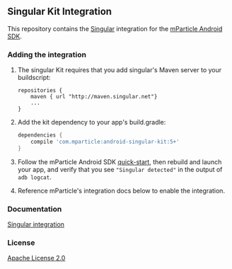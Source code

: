 ## Singular Kit Integration

This repository contains the [Singular](https://www.singular.net/) integration for the [mParticle Android SDK](https://github.com/mParticle/mparticle-android-sdk).

### Adding the integration

1. The singular Kit requires that you add singular's Maven server to your buildscript:

    ```
    repositories {
        maven { url "http://maven.singular.net"}
        ...
    }
    ```

1. Add the kit dependency to your app's build.gradle:

    ```groovy
    dependencies {
        compile 'com.mparticle:android-singular-kit:5+'
    }
    ```
2. Follow the mParticle Android SDK [quick-start](https://github.com/mParticle/mparticle-android-sdk), then rebuild and launch your app, and verify that you see `"Singular detected"` in the output of `adb logcat`.
3. Reference mParticle's integration docs below to enable the integration.

### Documentation

[Singular integration](http://docs.mparticle.com/?java#singular)

### License

[Apache License 2.0](http://www.apache.org/licenses/LICENSE-2.0)

